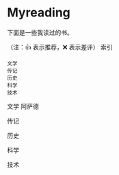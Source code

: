# Myreading
下面是一些我读过的书。

（注：👍 表示推荐，❌ 表示差评）
索引

    文学
    传记
    历史
    科学
    技术

文学
  阿萨德
    

传记

  

历史

   

科学

    

技术

   

